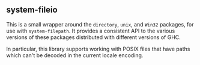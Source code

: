 ## system-fileio

This is a small wrapper around the `directory`, `unix`, and `Win32`
packages, for use with `system-filepath`. It provides a consistent API
to the various versions of these packages distributed with different
versions of GHC.

In particular, this library supports working with POSIX files that have
paths which can't be decoded in the current locale encoding.
